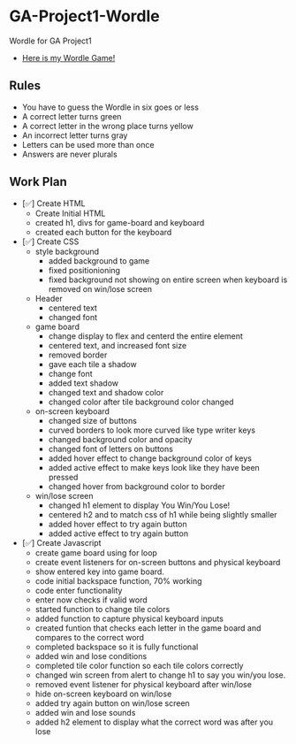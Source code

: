 # GA-Project1-Wordle

Wordle for GA Project1
- [Here is my Wordle Game!](https://lyrefox.github.io/GA-Project1-Wordle/html/)

## Rules
- You have to guess the Wordle in six goes or less
- A correct letter turns green
- A correct letter in the wrong place turns yellow
- An incorrect letter turns gray
- Letters can be used more than once
- Answers are never plurals

## Work Plan
- [✅] Create HTML
    - Create Initial HTML
    - created h1, divs for game-board and keyboard
    - created each button for the keyboard
- [✅] Create CSS
    - style background
        - added background to game
        - fixed positionioning
        - fixed background not showing on entire screen when keyboard is removed on win/lose screen
    - Header
        - centered text
        - changed font
    - game board
        - change display to flex and centerd the entire element
        - centered text, and increased font size
        - removed border
        - gave each tile a shadow
        - change font
        - added text shadow
        - changed text and shadow color
        - changed color after tile background color changed
    - on-screen keyboard
        - changed size of buttons
        - curved borders to look more curved like type writer keys
        - changed background color and opacity
        - changed font of letters on buttons
        - added hover effect to change background color of keys
        - added active effect to make keys look like they have been pressed
        - changed hover from background color to border
    - win/lose screen
        - changed h1 element to display You Win/You Lose!
        - centered h2 and to match css of h1 while being slightly smaller
        - added hover effect to try again button
        - added active effect to try again button
- [✅] Create Javascript
    - create game board using for loop
    - create event listeners for on-screen buttons and physical keyboard
    - show entered key into game board.
    - code initial backspace function, 70% working
    - code enter functionality
    - enter now checks if valid word
    - started function to change tile colors
    - added function to capture physical keyboard inputs
    - created funtion that checks each letter in the game board and compares to the correct word
    - completed backspace so it is fully functional
    - added win and lose conditions
    - completed tile color function so each tile colors correctly
    - changed win screen from alert to change h1 to say you win/you lose.
    - removed event listener for physical keyboard after win/lose
    - hide on-screen keyboard on win/lose
    - added try again button on win/lose screen
    - added win and lose sounds
    - added h2 element to display what the correct word was after you lose